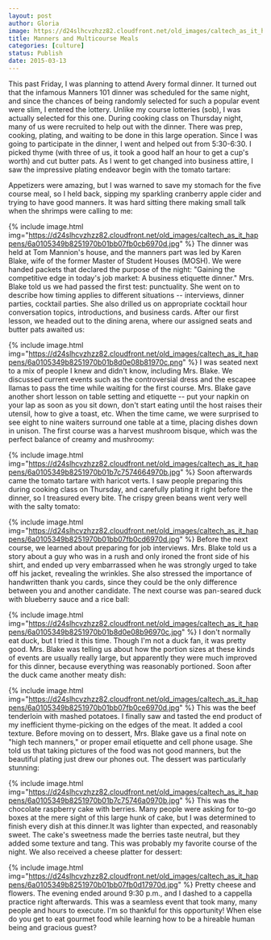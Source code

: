 ```yaml
---
layout: post
author: Gloria
image: https://d24slhcvzhzz82.cloudfront.net/old_images/caltech_as_it_happens/6a0105349b8251970b01bb07fb0cbc970d.jpg
title: Manners and Multicourse Meals
categories: [culture]
status: Publish
date: 2015-03-13
---
```


This past Friday, I was planning to attend Avery formal dinner. It turned out that the infamous Manners 101 dinner was scheduled for the same night, and since the chances of being randomly selected for such a popular event were slim, I entered the lottery. Unlike my course lotteries (sob), I was actually selected for this one. During cooking class on Thursday night, many of us were recruited to help out with the dinner. There was prep, cooking, plating, and waiting to be done in this large operation. Since I was going to participate in the dinner, I went and helped out from 5:30-6:30. I picked thyme (with three of us, it took a good half an hour to get a cup's worth) and cut butter pats. As I went to get changed into business attire, I saw the impressive plating endeavor begin with the tomato tartare:

Appetizers were amazing, but I was warned to save my stomach for the five course meal, so I held back, sipping my sparkling cranberry apple cider and trying to have good manners. It was hard sitting there making small talk when the shrimps were calling to me:


{% include image.html img="https://d24slhcvzhzz82.cloudfront.net/old_images/caltech_as_it_happens/6a0105349b8251970b01bb07fb0cb6970d.jpg" %}
The dinner was held at Tom Mannion's house, and the manners part was led by Karen Blake, wife of the former Master of Student Houses (MOSH). We were handed packets that declared the purpose of the night: "Gaining the competitive edge in today's job market: A business etiquette dinner." Mrs. Blake told us we had passed the first test: punctuality. She went on to describe how timing applies to different situations -- interviews, dinner parties, cocktail parties. She also drilled us on appropriate cocktail hour conversation topics, introductions, and business cards. After our first lesson, we headed out to the dining arena, where our assigned seats and butter pats awaited us:


{% include image.html img="https://d24slhcvzhzz82.cloudfront.net/old_images/caltech_as_it_happens/6a0105349b8251970b01b8d0e08b81970c.png" %}
I was seated next to a mix of people I knew and didn't know, including Mrs. Blake. We discussed current events such as the controversial dress and the escapee llamas to pass the time while waiting for the first course. Mrs. Blake gave another short lesson on table setting and etiquette -- put your napkin on your lap as soon as you sit down, don't start eating until the host raises their utensil, how to give a toast, etc. When the time came, we were surprised to see eight to nine waiters surround one table at a time, placing dishes down in unison. The first course was a harvest mushroom bisque, which was the perfect balance of creamy and mushroomy:


{% include image.html img="https://d24slhcvzhzz82.cloudfront.net/old_images/caltech_as_it_happens/6a0105349b8251970b01b7c7574664970b.jpg" %}
Soon afterwards came the tomato tartare with haricot verts. I saw people preparing this during cooking class on Thursday, and carefully plating it right before the dinner, so I treasured every bite. The crispy green beans went very well with the salty tomato:


{% include image.html img="https://d24slhcvzhzz82.cloudfront.net/old_images/caltech_as_it_happens/6a0105349b8251970b01bb07fb0cd6970d.jpg" %}
Before the next course, we learned about preparing for job interviews. Mrs. Blake told us a story about a guy who was in a rush and only ironed the front side of his shirt, and ended up very embarrassed when he was strongly urged to take off his jacket, revealing the wrinkles. She also stressed the importance of handwritten thank you cards, since they could be the only difference between you and another candidate. The next course was pan-seared duck with blueberry sauce and a rice ball:


{% include image.html img="https://d24slhcvzhzz82.cloudfront.net/old_images/caltech_as_it_happens/6a0105349b8251970b01b8d0e08b96970c.jpg" %}
I don't normally eat duck, but I tried it this time. Though I'm not a duck fan, it was pretty good. Mrs. Blake was telling us about how the portion sizes at these kinds of events are usually really large, but apparently they were much improved for this dinner, because everything was reasonably portioned. Soon after the duck came another meaty dish:


{% include image.html img="https://d24slhcvzhzz82.cloudfront.net/old_images/caltech_as_it_happens/6a0105349b8251970b01bb07fb0ce6970d.jpg" %}
This was the beef tenderloin with mashed potatoes. I finally saw and tasted the end product of my inefficient thyme-picking on the edges of the meat. It added a cool texture. Before moving on to dessert, Mrs. Blake gave us a final note on "high tech manners," or proper email etiquette and cell phone usage. She told us that taking pictures of the food was not good manners, but the beautiful plating just drew our phones out. The dessert was particularly stunning:


{% include image.html img="https://d24slhcvzhzz82.cloudfront.net/old_images/caltech_as_it_happens/6a0105349b8251970b01b7c75746a0970b.jpg" %}
This was the chocolate raspberry cake with berries. Many people were asking for to-go boxes at the mere sight of this large hunk of cake, but I was determined to finish every dish at this dinner.It was lighter than expected, and reasonably sweet. The cake's sweetness made the berries taste neutral, but they added some texture and tang. This was probably my favorite course of the night. We also received a cheese platter for dessert:


{% include image.html img="https://d24slhcvzhzz82.cloudfront.net/old_images/caltech_as_it_happens/6a0105349b8251970b01bb07fb0d17970d.jpg" %}
Pretty cheese and flowers. The evening ended around 9:30 p.m., and I dashed to a cappella practice right afterwards. This was a seamless event that took many, many people and hours to execute. I'm so thankful for this opportunity! When else do you get to eat gourmet food while learning how to be a hireable human being and gracious guest?
